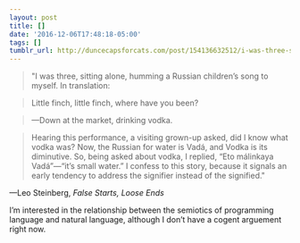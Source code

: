 ```yaml
---
layout: post
title: []
date: '2016-12-06T17:48:18-05:00'
tags: []
tumblr_url: http://duncecapsforcats.com/post/154136632512/i-was-three-sitting-alone-humming-a-russian
---
```


>"I was three, sitting alone, humming a Russian children’s song to myself. In translation:

>Little finch, little finch, where have you been?

>—Down at the market, drinking vodka.

>Hearing this performance, a visiting grown-up asked, did I know what vodka was? Now, the Russian for water is Vadá, and Vodka is its diminutive. So, being asked about vodka, I replied, “Eto málinkaya Vadá”—“it’s small water.” I confess to this story, because it signals an early tendency to address the signifier instead of the signified."

—Leo Steinberg, *False Starts, Loose Ends*

I’m interested in the relationship between the semiotics of programming language and natural language, although I don’t have a cogent arguement right now.
